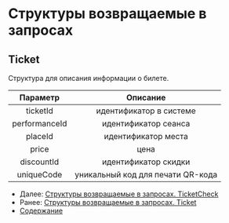 Структуры возвращаемые в запросах
=====================================

Ticket
-------------

Структура для описания информации о билете.

|  Параметр  	|              Описание             	|
|:----------:	|:---------------------------------:	|
|  ticketId  	|      идентификатор в системе      	|
|  performanceId  	|      идентификатор сеанса      	|
|   placeId  	|        идентификатор места        	|
|    price   	|                цена               	|
| discountId   	|   идентификатор скидки               	|
| uniqueCode 	| уникальный код для печати QR-кода 	|

* Далее: [Структуры возвращаемые в запросах. TicketCheck](ticketCheck)
* Ранее: [Структуры возвращаемые в запросах. Ticket](ticket)
* [Содержание](../index)